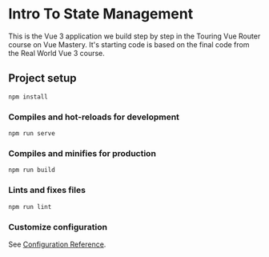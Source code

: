 # Intro To State Management

This is the Vue 3 application we build step by step in the Touring Vue Router course on Vue Mastery. It's starting code is based on the final code from the Real World Vue 3 course.

## Project setup

```
npm install
```

### Compiles and hot-reloads for development

```
npm run serve
```

### Compiles and minifies for production

```
npm run build
```

### Lints and fixes files

```
npm run lint
```

### Customize configuration

See [Configuration Reference](https://cli.vuejs.org/config/).

